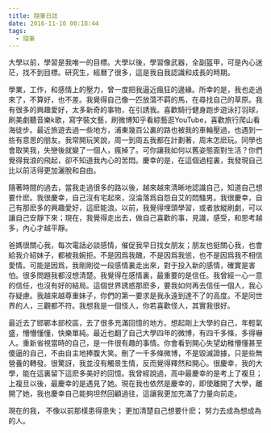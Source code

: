```yaml
---
title: 隨筆日誌
date: 2016-11-16 00:18:44
tags:
  - 隨筆
---
```


大學以前，學習是我唯一的目標。大學以後，學習像武器，全副盔甲，可是內心迷茫，找不到目標。研究生，經曆了很多，這是我自我認識和成長的時期。

學業，工作，和感情上的壓力，曾一度把我逼近瘋狂的邊緣。所幸的是，我也走過來了，不算好，也不差。我覺得自己像一匹放蕩不羁的馬，在尋找自己的草原。我有很多的興趣愛好，太多新奇的事物，在引誘我。喜歡騎行健身跑步遊泳打羽球，刷美劇聽音樂k歌，寫字裝文藝，刷微博知乎看綜藝逛YouTube，喜歡旅行爬山看海徒步。最近旅遊去過一些地方，浦東幾百公裏的路也被我的車輪壓過，也遇到一些有意思的朋友。我常開玩笑說，周一到周五我都在計劃著，周末怎麽玩。同學也會取笑我，失戀後就變了一個人，瘋掉了。可你讓我如何以舊姿態面對生活？你們覺得我浪的飛起，卻不知道我內心的苦悶。慶幸的是，在這個過程裏，我發現自己比以前活得更加灑脫和自由。

隨著時間的過去，當我走過很多的路以後，越來越來清晰地認識自己，知道自己想要什麽。我很慶幸，自己沒有宅起來，沒淪落爲自怨自艾的悶騷男。我很慶幸，自己有那麽多的興趣愛好，這麽能浪。以前，我覺得埋頭學習，或者放縱刷劇，可以讓自己安靜下來；現在，我覺得走出去，做自己喜歡的事，見識，感受，和思考越多，內心才越平靜。

爸媽很關心我，每次電話必談感情，催促我早日找女朋友；朋友也挺關心我，也會給我介紹妹子，都被我婉拒。不是因爲我醜，不是因爲我慫，也不是因爲我不相信愛情。可能是因爲，我剛剛從一段感情裏走出來，對于投入新的感情，確實是害怕。很多問題我都沒想清楚。我覺得在感情裏，最重要的是信任。我曾經一心一意的信任，也沒有好的結局。這個世界誘惑那麽多，要我如何再去信任一個人，我心存疑慮。我越來越尊重妹子，你們的第一要求是我永遠到達不了的高度。不是同世界的人，三觀都不符。我想我是一個怪人，你若喜歡怪人，其實我很好。

最近去了邯鄲本部校區，去了很多充滿回憶的地方。想起剛上大學的自己，年輕氣盛，懵懵懂懂，快樂單純。最近也翻了自己大學四年的微博，有四千多條，多得嚇人。重新省視當時的自己，是一件很有趣的事情。你會看到開心失望幼稚懵懂甚至傻逼的自己，不由自主地捧腹大笑。刪了一千多條微博，不是毀滅證據，只是些無營養的轉發。很驚訝，我並沒有觸景生情，反而覺得釋然和開心。很慶幸，我的大學，能在這裏留下這麽多美好的回憶。我曾經說過，高中最慶幸的是考上了複旦；上複旦以後，最慶幸的是遇見了她。現在我也依然是慶幸的，即使離開了大學，離開了她，我也慶幸自己能夠坦然回顧過往，這讓我更加充滿了力量向前走。

現在的我，
不像以前那樣患得患失；
更加清楚自己想要什麽；
努力去成為想成為的人。
